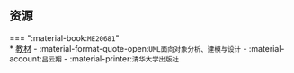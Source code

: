 ## 资源  
=== ":material-book:`ME20681`"  
    * [教材](http://api.xtaoa.com/api/lanzou.php?url=https://cqu-openlib.lanzout.com/iUf7u2eb81xa&type=down) - :material-format-quote-open:`UML面向对象分析、建模与设计` - :material-account:`吕云翔` - :material-printer:`清华大学出版社`  